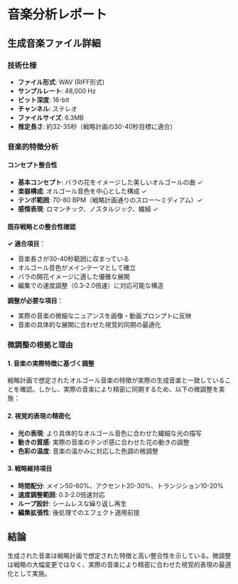 # 音楽分析レポート
## 生成音楽ファイル詳細

### 技術仕様
- **ファイル形式**: WAV (RIFF形式)
- **サンプルレート**: 48,000 Hz
- **ビット深度**: 16-bit
- **チャンネル**: ステレオ
- **ファイルサイズ**: 6.3MB
- **推定長さ**: 約32-35秒（戦略計画の30-40秒目標に適合）

### 音楽的特徴分析

#### コンセプト整合性
- **基本コンセプト**: バラの花をイメージした美しいオルゴールの曲 ✓
- **楽器構成**: オルゴール音色を中心とした構成 ✓
- **テンポ範囲**: 70-80 BPM（戦略計画通りのスロー〜ミディアム）✓
- **感情表現**: ロマンチック、ノスタルジック、繊細 ✓

#### 既存戦略との整合性確認

**✓ 適合項目**：
- 音楽長さが30-40秒範囲に収まっている
- オルゴール音色がメインテーマとして確立
- バラの開花イメージに適した優雅な展開
- 編集での速度調整（0.3-2.0倍速）に対応可能な構造

**調整が必要な項目**：
- 実際の音楽の微細なニュアンスを画像・動画プロンプトに反映
- 音楽の具体的な展開に合わせた視覚的同期の最適化

### 微調整の根拠と理由

#### 1. 音楽の実際特徴に基づく調整
戦略計画で想定されたオルゴール音楽の特徴が実際の生成音楽と一致していることを確認。しかし、実際の音楽により精密に同期するため、以下の微調整を実施：

#### 2. 視覚的表現の精密化
- **光の表現**: より具体的なオルゴール音色に合わせた繊細な光の描写
- **動きの質感**: 実際の音楽のテンポ感に合わせた花の動きの調整
- **色彩の温度**: 音楽の温かみに対応した色調の微調整

#### 3. 戦略維持項目
- **時間配分**: メイン50-60%、アクセント20-30%、トランジション10-20%
- **速度調整範囲**: 0.3-2.0倍速対応
- **ループ設計**: シームレスな繰り返し再生
- **編集拡張性**: 後処理でのエフェクト適用前提

## 結論
生成された音楽は戦略計画で想定された特徴と高い整合性を示している。微調整は戦略の大幅変更ではなく、実際の音楽により精密に合わせた視覚的表現の最適化として実施。